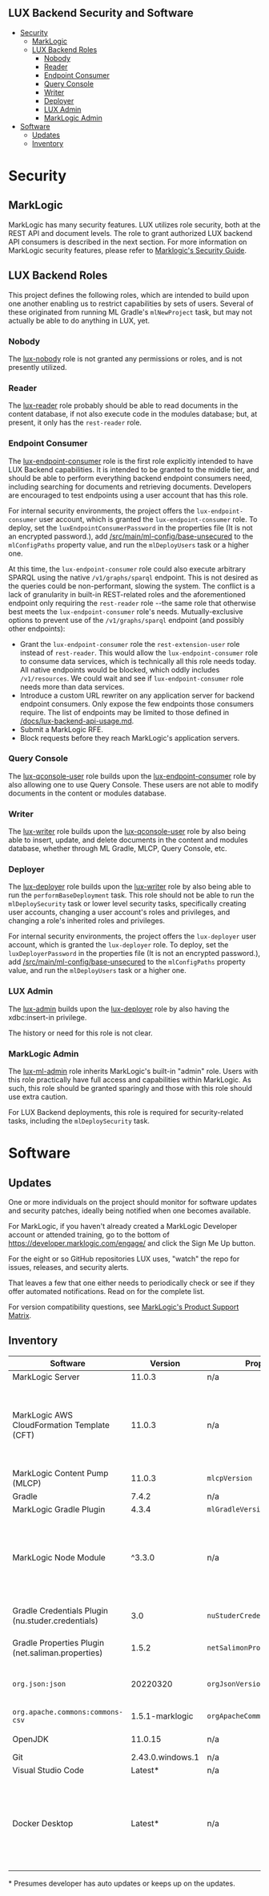 ## **LUX Backend Security and Software**

- [Security](#security)
  - [MarkLogic](#marklogic)
  - [LUX Backend Roles](#lux-backend-roles)
    - [Nobody](#nobody)
    - [Reader](#reader)
    - [Endpoint Consumer](#endpoint-consumer)
    - [Query Console](#query-console)
    - [Writer](#writer)
    - [Deployer](#deployer)
    - [LUX Admin](#lux-admin)
    - [MarkLogic Admin](#marklogic-admin)
- [Software](#software)
  - [Updates](#updates)
  - [Inventory](#inventory)

# Security

## MarkLogic

MarkLogic has many security features.  LUX utilizes role security, both at the REST API and document levels.  The role to grant authorized LUX backend API consumers is described in the next section.  For more information on MarkLogic security features, please refer to [Marklogic's Security Guide](https://docs.marklogic.com/guide/security).

## LUX Backend Roles

This project defines the following roles, which are intended to build upon one another enabling us to restrict capabilities by sets of users.  Several of these originated from running ML Gradle's `mlNewProject` task, but may not actually be able to do anything in LUX, yet.

### Nobody

The [lux-nobody](/src/main/ml-config/base/security/roles/1-lux-nobody-role.json) role is not granted any permissions or roles, and is not presently utilized.

### Reader

The [lux-reader](/src/main/ml-config/base/security/roles/2-lux-reader-role.json) role probably should be able to read documents in the content database, if not also execute code in the modules database; but, at present, it only has the `rest-reader` role.

### Endpoint Consumer

The [lux-endpoint-consumer](/src/main/ml-config/base/security/roles/3-lux-endpoint-consumer-role.json) role is the first role explicitly intended to have LUX Backend capabilities.  It is intended to be granted to the middle tier, and should be able to perform everything backend endpoint consumers need, including searching for documents and retrieving documents.  Developers are encouraged to test endpoints using a user account that has this role.

For internal security environments, the project offers the `lux-endpoint-consumer` user account, which is granted the `lux-endpoint-consumer` role.  To deploy, set the `luxEndpointConsumerPassword` in the properties file (It is not an encrypted password.), add [/src/main/ml-config/base-unsecured](/src/main/ml-config/base-unsecured) to the `mlConfigPaths` property value, and run the `mlDeployUsers` task or a higher one.  

At this time, the `lux-endpoint-consumer` role could also execute arbitrary SPARQL using the native `/v1/graphs/sparql` endpoint.  This is not desired as the queries could be non-performant, slowing the system.  The conflict is a lack of granularity in built-in REST-related roles and the aforementioned endpoint only requiring the `rest-reader` role --the same role that otherwise best meets the `lux-endpoint-consumer` role's needs.  Mutually-exclusive options to prevent use of the `/v1/graphs/sparql` endpoint (and possibly other endpoints):

* Grant the `lux-endpoint-consumer` role the `rest-extension-user` role instead of `rest-reader`.  This would allow the `lux-endpoint-consumer` role to consume data services, which is technically all this role needs today.  All native endpoints would be blocked, which oddly includes `/v1/resources`.  We could wait and see if `lux-endpoint-consumer` role needs more than data services.
* Introduce a custom URL rewriter on any application server for backend endpoint consumers.  Only expose the few endpoints those consumers require.  The list of endpoints may be limited to those defined in [/docs/lux-backend-api-usage.md](/docs/lux-backend-api-usage.md).
* Submit a MarkLogic RFE.
* Block requests before they reach MarkLogic's application servers.

### Query Console

The [lux-qconsole-user](/src/main/ml-config/base/security/roles/4-lux-qconsole-user.json) role builds upon the [lux-endpoint-consumer](/src/main/ml-config/base/security/roles/3-lux-endpoint-consumer-role.json) role by also allowing one to use Query Console.  These users are not able to modify documents in the content or modules database.

### Writer

The [lux-writer](/src/main/ml-config/base/security/roles/5-lux-writer-role.json) role builds upon the [lux-qconsole-user](/src/main/ml-config/base/security/roles/4-lux-qconsole-user.json) role by also being able to insert, update, and delete documents in the content and modules database, whether through ML Gradle, MLCP, Query Console, etc.

### Deployer

The [lux-deployer](/src/main/ml-config/base/security/roles/6-lux-deployer-role.json) role builds upon the [lux-writer](/src/main/ml-config/base/security/roles/5-lux-writer-role.json) role by also being able to run the `performBaseDeployment` task.  This role should not be able to run the `mlDeploySecurity` task or lower level security tasks, specifically creating user accounts, changing a user account's roles and privileges, and changing a role's inherited roles and privileges.

For internal security environments, the project offers the `lux-deployer` user account, which is granted the `lux-deployer` role.  To deploy, set the `luxDeployerPassword` in the properties file (It is not an encrypted password.), add [/src/main/ml-config/base-unsecured](/src/main/ml-config/base-unsecured) to the `mlConfigPaths` property value, and run the `mlDeployUsers` task or a higher one.

### LUX Admin

The [lux-admin](/src/main/ml-config/base/security/roles/7-lux-admin-role.json) builds upon the [lux-deployer](/src/main/ml-config/base/security/roles/6-lux-deployer-role.json) role by also having the xdbc:insert-in privilege.

The history or need for this role is not clear.

### MarkLogic Admin

The [lux-ml-admin](/src/main/ml-config/base/security/roles/8-lux-ml-admin-role.json) role inherits MarkLogic's built-in "admin" role.  Users with this role practically have full access and capabilities within MarkLogic.  As such, this role should be granted sparingly and those with this role should use extra caution.

For LUX Backend deployments, this role is required for security-related tasks, including the `mlDeploySecurity` task.


# Software

## Updates

One or more individuals on the project should monitor for software updates and security patches, ideally being notified when one becomes available.

For MarkLogic, if you haven't already created a MarkLogic Developer account or attended training, go to the bottom of https://developer.marklogic.com/engage/ and click the Sign Me Up button.

For the eight or so GitHub repositories LUX uses, "watch" the repo for issues, releases, and security alerts.

That leaves a few that one either needs to periodically check or see if they offer automated notifications.  Read on for the complete list.

For version compatibility questions, see [MarkLogic's Product Support Matrix](https://developer.marklogic.com/products/support-matrix/).

## Inventory

| Software | Version | Property | Link | Notes |
|----------|---------|----------|------|-------|
| MarkLogic Server | 11.0.3 | n/a | https://developer.marklogic.com/products/marklogic-server | | 
| MarkLogic AWS CloudFormation Template (CFT) | 11.0.3 | n/a | https://github.com/marklogic/cloud-enablement-aws/tree/11.0-master | LUX uses a modified version, embedded within [/cluster-formation/main.tf](/cluster-formation/main.tf).  For more information, please see [Cluster Formation via Terraform](/docs/lux-backend-deployment.md#cluster-formation-via-terraform). |
| MarkLogic Content Pump (MLCP) | 11.0.3 | `mlcpVersion` | https://github.com/marklogic/marklogic-contentpump | Loading content in MarkLogic. |
| Gradle | 7.4.2 | n/a | https://github.com/gradle/gradle | Post-CFT deployment. |
| MarkLogic Gradle Plugin | 4.3.4 | `mlGradleVersion` | https://github.com/marklogic-community/ml-gradle | Post-CFT deployment. |
| MarkLogic Node Module | ^3.3.0 | n/a | https://www.npmjs.com/package/marklogic | To check the version used by LUX's middle tier, head over to its repo and check package.json. For additional information, see [Generated Data Service Interfaces](./lux-backend-api-usage.md#generated-data-service-interfaces). |
| Gradle Credentials Plugin (nu.studer.credentials) | 3.0 | `nuStuderCredentialsVersion` | https://github.com/etiennestuder/gradle-credentials-plugin | Used to avoid clear text passwords in the Gradle properties files. |
| Gradle Properties Plugin (net.saliman.properties) | 1.5.2 | `netSalimonPropertiesVersion` | https://github.com/stevesaliman/gradle-properties-plugin | Provides support for `gradle-[env].properties` files. |
| `org.json:json` | 20220320 | `orgJsonVersion` | https://search.maven.org/artifact/org.json/json | Provides CSV to JSON support to the `processSearchTagConfig` Gradle task. |
| `org.apache.commons:commons-csv` | 1.5.1-marklogic | `orgApacheCommonsCsvVersion` | https://search.maven.org/artifact/org.apache.commons/commons-csv | Provides/extends CSV support to MLCP. |
| OpenJDK | 11.0.15 | n/a | https://openjdk.java.net/ | Required to run Gradle, MLCP, and CoRB. |
| Git | 2.43.0.windows.1 | n/a | https://git-scm.com/downloads | Source control. |
| Visual Studio Code | Latest* | n/a | https://code.visualstudio.com/Download | IDE |
| Docker Desktop | Latest* | n/a | https://www.docker.com/products/docker-desktop | Those with a Docker subscription or otherwise in compliance with their [Pricing & Subscriptions](https://www.docker.com/pricing/) may optionally create their local developer environment using Docker. |

\* Presumes developer has auto updates or keeps up on the updates.

